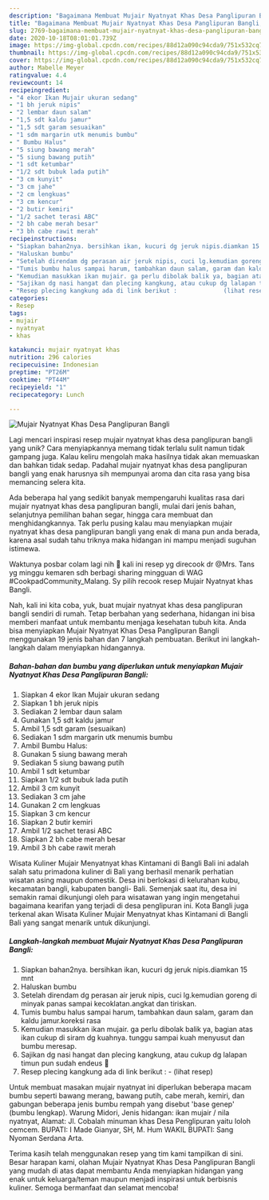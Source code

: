 ```yaml
---
description: "Bagaimana Membuat Mujair Nyatnyat Khas Desa Panglipuran Bangli, Sempurna"
title: "Bagaimana Membuat Mujair Nyatnyat Khas Desa Panglipuran Bangli, Sempurna"
slug: 2769-bagaimana-membuat-mujair-nyatnyat-khas-desa-panglipuran-bangli-sempurna
date: 2020-10-18T08:01:01.739Z
image: https://img-global.cpcdn.com/recipes/88d12a090c94cda9/751x532cq70/mujair-nyatnyat-khas-desa-panglipuran-bangli-foto-resep-utama.jpg
thumbnail: https://img-global.cpcdn.com/recipes/88d12a090c94cda9/751x532cq70/mujair-nyatnyat-khas-desa-panglipuran-bangli-foto-resep-utama.jpg
cover: https://img-global.cpcdn.com/recipes/88d12a090c94cda9/751x532cq70/mujair-nyatnyat-khas-desa-panglipuran-bangli-foto-resep-utama.jpg
author: Mabelle Meyer
ratingvalue: 4.4
reviewcount: 14
recipeingredient:
- "4 ekor Ikan Mujair ukuran sedang"
- "1 bh jeruk nipis"
- "2 lembar daun salam"
- "1,5 sdt kaldu jamur"
- "1,5 sdt garam sesuaikan"
- "1 sdm margarin utk menumis bumbu"
- " Bumbu Halus"
- "5 siung bawang merah"
- "5 siung bawang putih"
- "1 sdt ketumbar"
- "1/2 sdt bubuk lada putih"
- "3 cm kunyit"
- "3 cm jahe"
- "2 cm lengkuas"
- "3 cm kencur"
- "2 butir kemiri"
- "1/2 sachet terasi ABC"
- "2 bh cabe merah besar"
- "3 bh cabe rawit merah"
recipeinstructions:
- "Siapkan bahan2nya. bersihkan ikan, kucuri dg jeruk nipis.diamkan 15 mnt"
- "Haluskan bumbu"
- "Setelah direndam dg perasan air jeruk nipis, cuci lg.kemudian goreng di minyak panas sampai kecoklatan.angkat dan tiriskan."
- "Tumis bumbu halus sampai harum, tambahkan daun salam, garam dan kaldu jamur.koreksi rasa"
- "Kemudian masukkan ikan mujair. ga perlu dibolak balik ya, bagian atas ikan cukup di siram dg kuahnya. tunggu sampai kuah menyusut dan bumbu meresap."
- "Sajikan dg nasi hangat dan plecing kangkung, atau cukup dg lalapan timun pun sudah endeus 🥰"
- "Resep plecing kangkung ada di link berikut :             (lihat resep)"
categories:
- Resep
tags:
- mujair
- nyatnyat
- khas

katakunci: mujair nyatnyat khas 
nutrition: 296 calories
recipecuisine: Indonesian
preptime: "PT26M"
cooktime: "PT44M"
recipeyield: "1"
recipecategory: Lunch

---
```



![Mujair Nyatnyat Khas Desa Panglipuran Bangli](https://img-global.cpcdn.com/recipes/88d12a090c94cda9/751x532cq70/mujair-nyatnyat-khas-desa-panglipuran-bangli-foto-resep-utama.jpg)

Lagi mencari inspirasi resep mujair nyatnyat khas desa panglipuran bangli yang unik? Cara menyiapkannya memang tidak terlalu sulit namun tidak gampang juga. Kalau keliru mengolah maka hasilnya tidak akan memuaskan dan bahkan tidak sedap. Padahal mujair nyatnyat khas desa panglipuran bangli yang enak harusnya sih mempunyai aroma dan cita rasa yang bisa memancing selera kita.

Ada beberapa hal yang sedikit banyak mempengaruhi kualitas rasa dari mujair nyatnyat khas desa panglipuran bangli, mulai dari jenis bahan, selanjutnya pemilihan bahan segar, hingga cara membuat dan menghidangkannya. Tak perlu pusing kalau mau menyiapkan mujair nyatnyat khas desa panglipuran bangli yang enak di mana pun anda berada, karena asal sudah tahu triknya maka hidangan ini mampu menjadi suguhan istimewa.

Waktunya posbar colam lagi nih 🤗 kali ini resep yg direcook dr @Mrs. Tans yg minggu kemaren sdh berbagi sharing mingguan di WAG #CookpadCommunity_Malang. Sy pilih recook resep Mujair Nyatnyat khas Bangli.


Nah, kali ini kita coba, yuk, buat mujair nyatnyat khas desa panglipuran bangli sendiri di rumah. Tetap berbahan yang sederhana, hidangan ini bisa memberi manfaat untuk membantu menjaga kesehatan tubuh kita. Anda bisa menyiapkan Mujair Nyatnyat Khas Desa Panglipuran Bangli menggunakan 19 jenis bahan dan 7 langkah pembuatan. Berikut ini langkah-langkah dalam menyiapkan hidangannya.

<!--inarticleads1-->

##### Bahan-bahan dan bumbu yang diperlukan untuk menyiapkan Mujair Nyatnyat Khas Desa Panglipuran Bangli:

1. Siapkan 4 ekor Ikan Mujair ukuran sedang
1. Siapkan 1 bh jeruk nipis
1. Sediakan 2 lembar daun salam
1. Gunakan 1,5 sdt kaldu jamur
1. Ambil 1,5 sdt garam (sesuaikan)
1. Sediakan 1 sdm margarin utk menumis bumbu
1. Ambil  Bumbu Halus:
1. Gunakan 5 siung bawang merah
1. Sediakan 5 siung bawang putih
1. Ambil 1 sdt ketumbar
1. Siapkan 1/2 sdt bubuk lada putih
1. Ambil 3 cm kunyit
1. Sediakan 3 cm jahe
1. Gunakan 2 cm lengkuas
1. Siapkan 3 cm kencur
1. Siapkan 2 butir kemiri
1. Ambil 1/2 sachet terasi ABC
1. Siapkan 2 bh cabe merah besar
1. Ambil 3 bh cabe rawit merah


Wisata Kuliner Mujair Menyatnyat khas Kintamani di Bangli Bali ini adalah salah satu primadona kuliner di Bali yang berhasil menarik perhatian wisatan asing maupun domestik. Desa ini berlokasi di kelurahan kubu, kecamatan bangli, kabupaten bangli- Bali. Semenjak saat itu, desa ini semakin ramai dikunjungi oleh para wisatawan yang ingin mengetahui bagaimana kearifan yang terjadi di desa penglipuran ini. Kota Bangli juga terkenal akan Wisata Kuliner Mujair Menyatnyat khas Kintamani di Bangli Bali yang sangat menarik untuk dikunjungi. 

<!--inarticleads2-->

##### Langkah-langkah membuat Mujair Nyatnyat Khas Desa Panglipuran Bangli:

1. Siapkan bahan2nya. bersihkan ikan, kucuri dg jeruk nipis.diamkan 15 mnt
1. Haluskan bumbu
1. Setelah direndam dg perasan air jeruk nipis, cuci lg.kemudian goreng di minyak panas sampai kecoklatan.angkat dan tiriskan.
1. Tumis bumbu halus sampai harum, tambahkan daun salam, garam dan kaldu jamur.koreksi rasa
1. Kemudian masukkan ikan mujair. ga perlu dibolak balik ya, bagian atas ikan cukup di siram dg kuahnya. tunggu sampai kuah menyusut dan bumbu meresap.
1. Sajikan dg nasi hangat dan plecing kangkung, atau cukup dg lalapan timun pun sudah endeus 🥰
1. Resep plecing kangkung ada di link berikut : -             (lihat resep)


Untuk membuat masakan mujair nyatnyat ini diperlukan beberapa macam bumbu seperti bawang merang, bawang putih, cabe merah, kemiri, dan gabungan beberapa jenis bumbu rempah yang disebut &#39;base genep&#39; (bumbu lengkap). Warung Midori, Jenis hidangan: ikan mujair / nila nyatnyat, Alamat: Jl. Cobalah minuman khas Desa Penglipuran yaitu loloh cemcem. BUPATI: I Made Gianyar, SH, M. Hum WAKIL BUPATI: Sang Nyoman Serdana Arta. 

Terima kasih telah menggunakan resep yang tim kami tampilkan di sini. Besar harapan kami, olahan Mujair Nyatnyat Khas Desa Panglipuran Bangli yang mudah di atas dapat membantu Anda menyiapkan hidangan yang enak untuk keluarga/teman maupun menjadi inspirasi untuk berbisnis kuliner. Semoga bermanfaat dan selamat mencoba!
